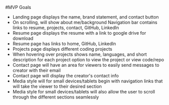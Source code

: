 #MVP Goals
- Landing page displays the name, brand statement, and contact button
- On scrolling, will show about me/background
Navigation bar contains links to resume, projects, contact, GitHub, LinkedIn
- Resume page displays the resume with a link to google drive for download
- Resume page has links to home, GitHub, LinkedIn
- Projects page displays different coding projects
- When hovering over projects shows name, languages, and short description for each project option to view the project or view code/repo
- Contact page will have an area for viewers to easily send messages to creator with their email
- Contact page will display the creator's contact info
- Media style will for small devices/tablets begin with navigation links that will take the viewer to their desired section
- Media style for small devices/tablets will also allow the user to scroll through the different sections seamlessly
